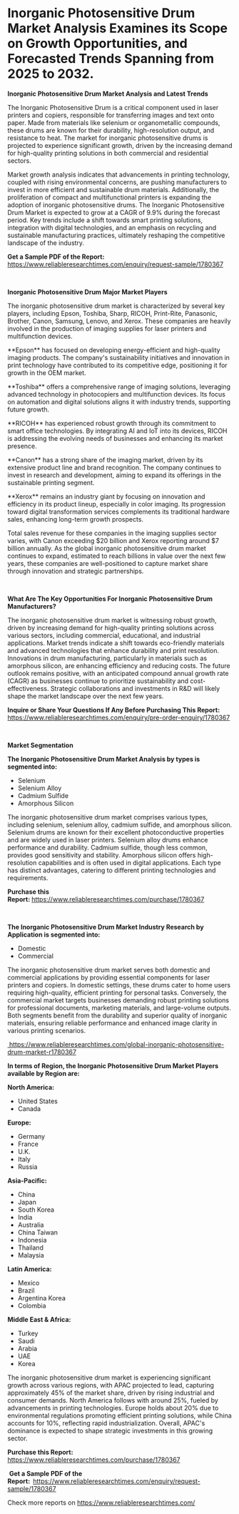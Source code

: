 <p><h1>Inorganic Photosensitive Drum Market Analysis Examines its Scope on Growth Opportunities, and Forecasted Trends Spanning from 2025 to 2032.</h1></p><p><strong>Inorganic Photosensitive Drum Market Analysis and Latest Trends</strong></p>
<p><p>The Inorganic Photosensitive Drum is a critical component used in laser printers and copiers, responsible for transferring images and text onto paper. Made from materials like selenium or organometallic compounds, these drums are known for their durability, high-resolution output, and resistance to heat. The market for inorganic photosensitive drums is projected to experience significant growth, driven by the increasing demand for high-quality printing solutions in both commercial and residential sectors.</p><p>Market growth analysis indicates that advancements in printing technology, coupled with rising environmental concerns, are pushing manufacturers to invest in more efficient and sustainable drum materials. Additionally, the proliferation of compact and multifunctional printers is expanding the adoption of inorganic photosensitive drums. The Inorganic Photosensitive Drum Market is expected to grow at a CAGR of 9.9% during the forecast period. Key trends include a shift towards smart printing solutions, integration with digital technologies, and an emphasis on recycling and sustainable manufacturing practices, ultimately reshaping the competitive landscape of the industry.</p></p>
<p><strong>Get a Sample PDF of the Report:&nbsp;</strong> <a href="https://www.reliableresearchtimes.com/enquiry/request-sample/1780367?utm_campaign=3207&utm_medium=2&utm_source=Github&utm_content=ia&utm_term=25032025&utm_id=inorganic-photosensitive-drum">https://www.reliableresearchtimes.com/enquiry/request-sample/1780367</a></p>
<p>&nbsp;</p>
<p><strong>Inorganic Photosensitive Drum Major Market Players</strong></p>
<p><p>The inorganic photosensitive drum market is characterized by several key players, including Epson, Toshiba, Sharp, RICOH, Print-Rite, Panasonic, Brother, Canon, Samsung, Lenovo, and Xerox. These companies are heavily involved in the production of imaging supplies for laser printers and multifunction devices.</p><p>**Epson** has focused on developing energy-efficient and high-quality imaging products. The company's sustainability initiatives and innovation in print technology have contributed to its competitive edge, positioning it for growth in the OEM market.</p><p>**Toshiba** offers a comprehensive range of imaging solutions, leveraging advanced technology in photocopiers and multifunction devices. Its focus on automation and digital solutions aligns it with industry trends, supporting future growth.</p><p>**RICOH** has experienced robust growth through its commitment to smart office technologies. By integrating AI and IoT into its devices, RICOH is addressing the evolving needs of businesses and enhancing its market presence.</p><p>**Canon** has a strong share of the imaging market, driven by its extensive product line and brand recognition. The company continues to invest in research and development, aiming to expand its offerings in the sustainable printing segment.</p><p>**Xerox** remains an industry giant by focusing on innovation and efficiency in its product lineup, especially in color imaging. Its progression toward digital transformation services complements its traditional hardware sales, enhancing long-term growth prospects.</p><p>Total sales revenue for these companies in the imaging supplies sector varies, with Canon exceeding $20 billion and Xerox reporting around $7 billion annually. As the global inorganic photosensitive drum market continues to expand, estimated to reach billions in value over the next few years, these companies are well-positioned to capture market share through innovation and strategic partnerships.</p></p>
<p>&nbsp;</p>
<p><strong>What Are The Key Opportunities For Inorganic Photosensitive Drum Manufacturers?</strong></p>
<p><p>The inorganic photosensitive drum market is witnessing robust growth, driven by increasing demand for high-quality printing solutions across various sectors, including commercial, educational, and industrial applications. Market trends indicate a shift towards eco-friendly materials and advanced technologies that enhance durability and print resolution. Innovations in drum manufacturing, particularly in materials such as amorphous silicon, are enhancing efficiency and reducing costs. The future outlook remains positive, with an anticipated compound annual growth rate (CAGR) as businesses continue to prioritize sustainability and cost-effectiveness. Strategic collaborations and investments in R&D will likely shape the market landscape over the next few years.</p></p>
<p><strong>Inquire or Share Your Questions If Any Before Purchasing This Report:</strong> <a href="https://www.reliableresearchtimes.com/enquiry/pre-order-enquiry/1780367?utm_campaign=3207&utm_medium=2&utm_source=Github&utm_content=ia&utm_term=25032025&utm_id=inorganic-photosensitive-drum">https://www.reliableresearchtimes.com/enquiry/pre-order-enquiry/1780367</a></p>
<p>&nbsp;</p>
<p><strong>Market Segmentation</strong></p>
<p><strong>The Inorganic Photosensitive Drum Market Analysis by types is segmented into:</strong></p>
<p><ul><li>Selenium</li><li>Selenium Alloy</li><li>Cadmium Sulfide</li><li>Amorphous Silicon</li></ul></p>
<p><p>The inorganic photosensitive drum market comprises various types, including selenium, selenium alloy, cadmium sulfide, and amorphous silicon. Selenium drums are known for their excellent photoconductive properties and are widely used in laser printers. Selenium alloy drums enhance performance and durability. Cadmium sulfide, though less common, provides good sensitivity and stability. Amorphous silicon offers high-resolution capabilities and is often used in digital applications. Each type has distinct advantages, catering to different printing technologies and requirements.</p></p>
<p><strong>Purchase this Report:&nbsp;</strong><a href="https://www.reliableresearchtimes.com/purchase/1780367?utm_campaign=3207&utm_medium=2&utm_source=Github&utm_content=ia&utm_term=25032025&utm_id=inorganic-photosensitive-drum">https://www.reliableresearchtimes.com/purchase/1780367</a></p>
<p>&nbsp;</p>
<p><strong>The Inorganic Photosensitive Drum Market Industry Research by Application is segmented into:</strong></p>
<p><ul><li>Domestic</li><li>Commercial</li></ul></p>
<p><p>The inorganic photosensitive drum market serves both domestic and commercial applications by providing essential components for laser printers and copiers. In domestic settings, these drums cater to home users requiring high-quality, efficient printing for personal tasks. Conversely, the commercial market targets businesses demanding robust printing solutions for professional documents, marketing materials, and large-volume outputs. Both segments benefit from the durability and superior quality of inorganic materials, ensuring reliable performance and enhanced image clarity in various printing scenarios.</p></p>
<p><a href="https://www.reliableresearchtimes.com/global-inorganic-photosensitive-drum-market-r1780367?utm_campaign=3207&utm_medium=2&utm_source=Github&utm_content=ia&utm_term=25032025&utm_id=inorganic-photosensitive-drum">&nbsp;https://www.reliableresearchtimes.com/global-inorganic-photosensitive-drum-market-r1780367</a></p>
<p><strong>In terms of Region, the Inorganic Photosensitive Drum Market Players available by Region are:</strong></p>
<p>
    <p> <strong> North America: </strong>
        <ul>
            <li>United States</li>
            <li>Canada</li>
        </ul>
        </p> 
    <p> <strong> Europe: </strong>
        <ul>
            <li>Germany</li>
            <li>France</li>
            <li>U.K.</li>
            <li>Italy</li>
            <li>Russia</li>
        </ul>
        </p> 
    <p> <strong> Asia-Pacific: </strong>
        <ul>
            <li>China</li>
            <li>Japan</li>
            <li>South Korea</li>
            <li>India</li>
            <li>Australia</li>
            <li>China Taiwan</li>
            <li>Indonesia</li>
            <li>Thailand</li>
            <li>Malaysia</li>
        </ul>
        </p> 
    <p> <strong> Latin America: </strong>
        <ul>
            <li>Mexico</li>
            <li>Brazil</li>
            <li>Argentina Korea</li>
            <li>Colombia</li>
        </ul>
        </p> 
    <p> <strong> Middle East & Africa: </strong>
        <ul>
            <li>Turkey</li>
            <li>Saudi</li>
            <li>Arabia</li>
            <li>UAE</li>
            <li>Korea</li>
        </ul>
    </p>
    </p>
<p><p>The inorganic photosensitive drum market is experiencing significant growth across various regions, with APAC projected to lead, capturing approximately 45% of the market share, driven by rising industrial and consumer demands. North America follows with around 25%, fueled by advancements in printing technologies. Europe holds about 20% due to environmental regulations promoting efficient printing solutions, while China accounts for 10%, reflecting rapid industrialization. Overall, APAC's dominance is expected to shape strategic investments in this growing sector.</p></p>
<p><strong>Purchase this Report: </strong><a href="https://www.reliableresearchtimes.com/purchase/1780367?utm_campaign=3207&utm_medium=2&utm_source=Github&utm_content=ia&utm_term=25032025&utm_id=inorganic-photosensitive-drum">https://www.reliableresearchtimes.com/purchase/1780367</a></p>
<p>&nbsp;<strong>Get a Sample PDF of the Report:&nbsp;&nbsp;</strong><a href="https://www.reliableresearchtimes.com/enquiry/request-sample/1780367?utm_campaign=3207&utm_medium=2&utm_source=Github&utm_content=ia&utm_term=25032025&utm_id=inorganic-photosensitive-drum">https://www.reliableresearchtimes.com/enquiry/request-sample/1780367</a></p>
<p><strong></strong></p>
<p>Check more reports on <a href="https://www.reliableresearchtimes.com/?utm_campaign=3207&utm_medium=2&utm_source=Github&utm_content=ia&utm_term=25032025&utm_id=inorganic-photosensitive-drum">https://www.reliableresearchtimes.com/</a></p>